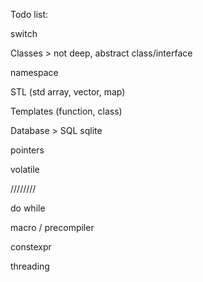 Todo list:

switch

Classes > not deep, abstract class/interface

namespace

STL (std array, vector, map)

Templates (function, class)

Database > SQL sqlite

pointers

volatile

////////

do while

macro / precompiler

constexpr

threading
